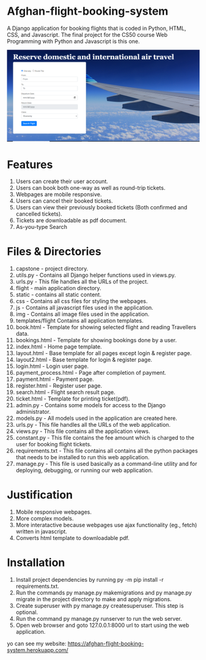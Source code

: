 # Afghan-flight-booking-system

A Django application for booking flights that is coded in Python, HTML, CSS, and Javascript. The final project for the CS50 course Web Programming with Python and Javascript is this one.

![Responsice Mockup](flight/static/img/home.PNG)

# Features

1. Users can create their user account.
2. Users can book both one-way as well as round-trip tickets.
3. Webpages are mobile responsive.
4. Users can cancel their booked tickets.
5. Users can view their previously booked tickets (Both confirmed and cancelled tickets).
6. Tickets are downloadable as pdf document.
7. As-you-type Search

# Files & Directories
1. capstone - project directory.
2. utils.py - Contains all Django helper functions used in views.py.
3. urls.py - This file handles all the URLs of the project.
4. flight - main application directory.
5. static - contains all static content.
6. css - Contains all css files for styling the webpages.
7. js - Contains all javascript files used in the application.
8. img - Contains all image files used in the application.
9. templates/flight Contains all application templates.
10. book.html - Template for showing selected flight and reading Travellers data.
11. bookings.html - Template for showing bookings done by a user.
12. index.html - Home page template.
13. layout.html - Base template for all pages except login & register page.
14. layout2.html - Base template for login & register page.
15. login.html - Login user page.
16. payment_process.html - Page after completion of payment.
17. payment.html - Payment page.
18. register.html - Register user page.
19. search.html - Flight search result page.
20. ticket.html - Template for printing ticket(pdf).
21. admin.py - Contains some models for access to the Django administrator.
22. models.py - All models used in the application are created here.
23. urls.py - This file handles all the URLs of the web application.
24. views.py - This file contains all the application views.
25. constant.py - This file contains the fee amount which is charged to the user for booking flight tickets.
26. requirements.txt - This file contains all contains all the python packages that needs to be installed to run this web application.
27. manage.py - This file is used basically as a command-line utility and for deploying, debugging, or running our web application.

# Justification
1. Mobile responsive webpages.
2. More complex models.
3. More interatactive because webpages use ajax functionality (eg., fetch) written in javascript.
4. Converts html template to downloadable pdf.

# Installation
1. Install project dependencies by running py -m pip install -r requirements.txt.
2. Run the commands py manage.py makemigrations and py manage.py migrate in the project directory to make and apply migrations.
3. Create superuser with py manage.py createsuperuser. This step is optional.
4. Run the command py manage.py runserver to run the web server.
5. Open web browser and goto 127.0.0.1:8000 url to start using the web application.

yo can see my website: https://afghan-flight-booking-system.herokuapp.com/
